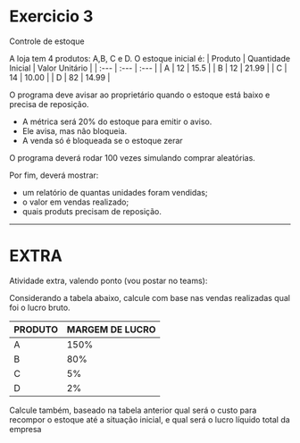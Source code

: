 # Exercicio 3
Controle de estoque

A loja tem 4 produtos: A,B, C e D. O estoque inicial é:
| Produto | Quantidade Inicial | Valor Unitário |
| :--- | :--- | :--- |
| A | 12 | 15.5 |
| B | 12 | 21.99 |
| C | 14 | 10.00 |
| D | 82 | 14.99 |

O programa deve avisar ao proprietário quando o estoque está baixo e precisa de reposição. 
- A métrica será 20% do estoque para emitir o aviso.
- Ele avisa, mas não bloqueia.
- A venda só é bloqueada se o estoque zerar

O programa deverá rodar 100 vezes simulando comprar aleatórias.

Por fim, deverá mostrar:
- um relatório de quantas unidades foram vendidas;
- o valor em vendas realizado;
- quais produts precisam de reposição.

--- 
# EXTRA 
Atividade extra, valendo ponto (vou postar no teams): 

Considerando a tabela abaixo, calcule com base nas vendas realizadas qual foi o lucro bruto.  

| PRODUTO | MARGEM DE LUCRO |
| :--- | :--- |
| A | 150% |
| B | 80% |
| C | 5% |
| D | 2% |

Calcule também, baseado na tabela anterior qual será o custo para recompor o estoque até a situação inicial, e qual será o lucro líquido total da empresa 